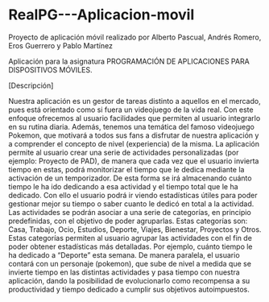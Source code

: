 # RealPG---Aplicacion-movil
Proyecto de aplicación móvil realizado por Alberto Pascual, Andrés Romero, Eros Guerrero y Pablo Martínez


Aplicación para la asignatura PROGRAMACIÓN DE APLICACIONES PARA DISPOSITIVOS MÓVILES.

[Descripción]

Nuestra aplicación es un gestor de tareas distinto a aquellos en el mercado, pues está orientado como si fuera un videojuego de la vida real. Con este enfoque ofrecemos al usuario facilidades que permiten al usuario integrarlo en su rutina diaria. Además, tenemos una temática del famoso videojuego Pokemon, que motivará a todos sus fans a disfrutar de nuestra aplicación y a comprender el concepto de nivel (experiencia) de la misma. La aplicación permite al usuario crear una serie de actividades personalizadas (por ejemplo: Proyecto de PAD), de manera que cada vez que el usuario invierta tiempo en estas, podrá monitorizar el tiempo que le dedica mediante la activación de un temporizador. De esta forma se irá almacenando cuánto tiempo le ha ido dedicando a esa actividad y el tiempo total que le ha dedicado. Con ello el usuario podrá ir viendo estadísticas útiles para poder gestionar mejor su tiempo o saber cuanto le dedicó en total a la actividad. Las actividades se podrán asociar a una serie de categorías, en principio predefinidas, con el objetivo de poder agruparlas. Estas categorías son: Casa, Trabajo, Ocio, Estudios, Deporte, Viajes, Bienestar, Proyectos y Otros. Estas categorías permiten al usuario agrupar las actividades con el fin de poder obtener estadísticas más detalladas. Por ejemplo, cuánto tiempo le ha dedicado a “Deporte” esta semana. De manera paralela, el usuario contará con un personaje (pokemon), que sube de nivel a medida que se invierte tiempo en las distintas actividades y pasa tiempo con nuestra aplicación, dando la posibilidad de evolucionarlo como recompensa a su productividad y tiempo dedicado a cumplir sus objetivos autoimpuestos.